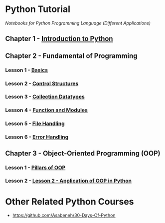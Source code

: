 # **Python Tutorial**

*Notebooks for Python Programming Language (Different Applications)*

## Chapter 1 - [Introduction to Python](https://github.com/wilfredpine/Python-Tutorial/blob/main/Chapter%201%20-%20Introduction/Lesson%201%20-%20Introduction%20to%20Python.ipynb)

## Chapter 2 - Fundamental of Programming
### Lesson 1 - [Basics](https://github.com/wilfredpine/Python-Tutorial/blob/main/Chapter%202%20-%20Fundamental%20of%20Programming/Lesson%201%20-%20Python%20Basics.ipynb)
### Lesson 2 - [Control Structures](https://github.com/wilfredpine/Python-Tutorial/blob/main/Chapter%202%20-%20Fundamental%20of%20Programming/Lesson%202%20-%20Control%20Structures.ipynb)
### Lesson 3 - [Collection Datatypes](https://github.com/wilfredpine/Python-Tutorial/blob/main/Chapter%202%20-%20Fundamental%20of%20Programming/Lesson%203%20-%20Collection%20Datatypes.ipynb)
### Lesson 4 - [Function and Modules](https://github.com/wilfredpine/Python-Tutorial/blob/main/Chapter%202%20-%20Fundamental%20of%20Programming/Lesson%204%20-%20Function%20and%20Module.ipynb)
### Lesson 5 - [File Handling](https://github.com/wilfredpine/Python-Tutorial/blob/main/Chapter%202%20-%20Fundamental%20of%20Programming/Lesson%205%20-%20File%20Handling.ipynb)
### Lesson 6 - [Error Handling](https://github.com/wilfredpine/Python-Tutorial/blob/main/Chapter%202%20-%20Fundamental%20of%20Programming/Lesson%206%20-%20Error%20Handling.ipynb)

## Chapter 3 - Object-Oriented Programming (OOP)
### Lesson 1 - [Pillars of OOP](https://github.com/wilfredpine/Python-Tutorial/blob/main/Chapter%203%20-%20Object-Oriented%20Programming%20(OOP)/Lesson%201%20-%20Pillars%20of%20OOP.ipynb)
### Lesson 2 - [Lesson 2 - Application of OOP in Python](https://github.com/wilfredpine/Python-Tutorial/blob/main/Chapter%203%20-%20Object-Oriented%20Programming%20(OOP)/Lesson%202%20-%20Application%20of%20OOP%20in%20Python.ipynb)






# Other Related Python Courses
- https://github.com/Asabeneh/30-Days-Of-Python
